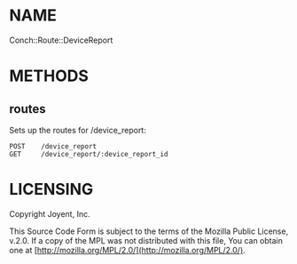 # NAME

Conch::Route::DeviceReport

# METHODS

## routes

Sets up the routes for /device\_report:

```
POST    /device_report
GET     /device_report/:device_report_id
```

# LICENSING

Copyright Joyent, Inc.

This Source Code Form is subject to the terms of the Mozilla Public License,
v.2.0. If a copy of the MPL was not distributed with this file, You can obtain
one at [http://mozilla.org/MPL/2.0/](http://mozilla.org/MPL/2.0/).
